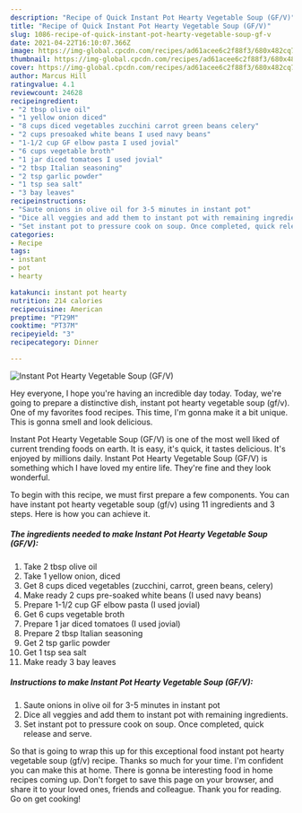 ```yaml
---
description: "Recipe of Quick Instant Pot Hearty Vegetable Soup (GF/V)"
title: "Recipe of Quick Instant Pot Hearty Vegetable Soup (GF/V)"
slug: 1086-recipe-of-quick-instant-pot-hearty-vegetable-soup-gf-v
date: 2021-04-22T16:10:07.366Z
image: https://img-global.cpcdn.com/recipes/ad61acee6c2f88f3/680x482cq70/instant-pot-hearty-vegetable-soup-gfv-recipe-main-photo.jpg
thumbnail: https://img-global.cpcdn.com/recipes/ad61acee6c2f88f3/680x482cq70/instant-pot-hearty-vegetable-soup-gfv-recipe-main-photo.jpg
cover: https://img-global.cpcdn.com/recipes/ad61acee6c2f88f3/680x482cq70/instant-pot-hearty-vegetable-soup-gfv-recipe-main-photo.jpg
author: Marcus Hill
ratingvalue: 4.1
reviewcount: 24628
recipeingredient:
- "2 tbsp olive oil"
- "1 yellow onion diced"
- "8 cups diced vegetables zucchini carrot green beans celery"
- "2 cups presoaked white beans I used navy beans"
- "1-1/2 cup GF elbow pasta I used jovial"
- "6 cups vegetable broth"
- "1 jar diced tomatoes I used jovial"
- "2 tbsp Italian seasoning"
- "2 tsp garlic powder"
- "1 tsp sea salt"
- "3 bay leaves"
recipeinstructions:
- "Saute onions in olive oil for 3-5 minutes in instant pot"
- "Dice all veggies and add them to instant pot with remaining ingredients."
- "Set instant pot to pressure cook on soup. Once completed, quick release and serve."
categories:
- Recipe
tags:
- instant
- pot
- hearty

katakunci: instant pot hearty 
nutrition: 214 calories
recipecuisine: American
preptime: "PT29M"
cooktime: "PT37M"
recipeyield: "3"
recipecategory: Dinner

---
```



![Instant Pot Hearty Vegetable Soup (GF/V)](https://img-global.cpcdn.com/recipes/ad61acee6c2f88f3/680x482cq70/instant-pot-hearty-vegetable-soup-gfv-recipe-main-photo.jpg)

Hey everyone, I hope you're having an incredible day today. Today, we're going to prepare a distinctive dish, instant pot hearty vegetable soup (gf/v). One of my favorites food recipes. This time, I'm gonna make it a bit unique. This is gonna smell and look delicious.

Instant Pot Hearty Vegetable Soup (GF/V) is one of the most well liked of current trending foods on earth. It is easy, it's quick, it tastes delicious. It's enjoyed by millions daily. Instant Pot Hearty Vegetable Soup (GF/V) is something which I have loved my entire life. They're fine and they look wonderful.




To begin with this recipe, we must first prepare a few components. You can have instant pot hearty vegetable soup (gf/v) using 11 ingredients and 3 steps. Here is how you can achieve it.

<!--inarticleads1-->

##### The ingredients needed to make Instant Pot Hearty Vegetable Soup (GF/V):

1. Take 2 tbsp olive oil
1. Take 1 yellow onion, diced
1. Get 8 cups diced vegetables (zucchini, carrot, green beans, celery)
1. Make ready 2 cups pre-soaked white beans (I used navy beans)
1. Prepare 1-1/2 cup GF elbow pasta (I used jovial)
1. Get 6 cups vegetable broth
1. Prepare 1 jar diced tomatoes (I used jovial)
1. Prepare 2 tbsp Italian seasoning
1. Get 2 tsp garlic powder
1. Get 1 tsp sea salt
1. Make ready 3 bay leaves




<!--inarticleads2-->

##### Instructions to make Instant Pot Hearty Vegetable Soup (GF/V):

1. Saute onions in olive oil for 3-5 minutes in instant pot
1. Dice all veggies and add them to instant pot with remaining ingredients.
1. Set instant pot to pressure cook on soup. Once completed, quick release and serve.




So that is going to wrap this up for this exceptional food instant pot hearty vegetable soup (gf/v) recipe. Thanks so much for your time. I'm confident you can make this at home. There is gonna be interesting food in home recipes coming up. Don't forget to save this page on your browser, and share it to your loved ones, friends and colleague. Thank you for reading. Go on get cooking!
